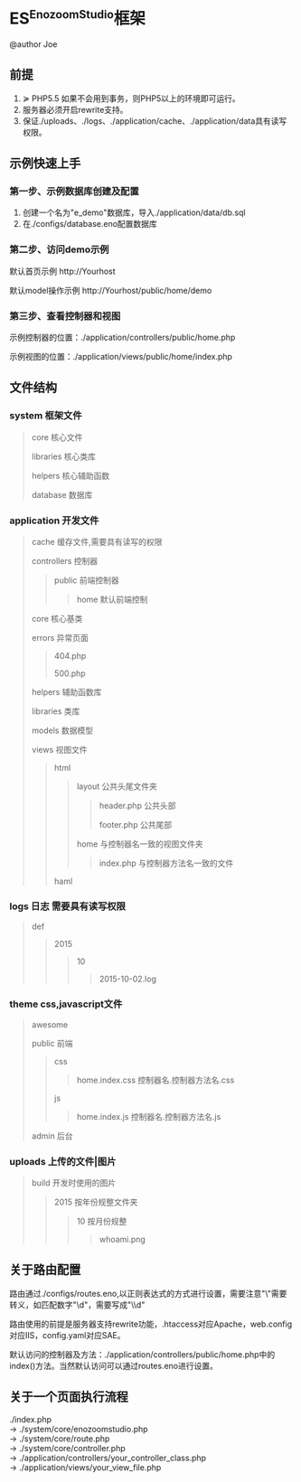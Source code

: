 <h1>ES<sup><small>EnozoomStudio</small></sup>框架</h1> 
<p>@author Joe</p>
<h2>前提</h2>
<ol>
<li>≽ PHP5.5 如果不会用到事务，则PHP5以上的环境即可运行。  </li>
<li>服务器必须开启rewrite支持。</li>
<li>保证./uploads、./logs、./application/cache、./application/data具有读写权限。</li>
</ol>

<h2>示例快速上手</h2>
<h3>第一步、示例数据库创建及配置</h3>
<ol>
<li>创建一个名为"e_demo"数据库，导入./application/data/db.sql</li>
<li>在./configs/database.eno配置数据库</li>
</ol>  

<h3>第二步、访问demo示例</h3>
<p>默认首页示例 http://Yourhost</p>
<p>默认model操作示例 http://Yourhost/public/home/demo</p>

<h3>第三步、查看控制器和视图</h3>
<p>示例控制器的位置：./application/controllers/public/home.php</p>
<p>示例视图的位置：./application/views/public/home/index.php</p>

<h2>文件结构</h2>  
<h3>system 框架文件</h3>  
<blockquote>
<p>core 核心文件</p>  
<p>libraries 核心类库</p>  
<p>helpers 核心辅助函数</p>
<p>database 数据库
</blockquote>

<h3>application 开发文件</h3>  
<blockquote>
  <p>cache 缓存文件,需要具有读写的权限</p>
  <p>controllers 控制器
  <blockquote>
    <p>public 前端控制器
    <blockquote>home 默认前端控制</blockquote>
    </p>
  </blockquote></p>
<p>core 核心基类</p>
<p>errors 异常页面  
  <blockquote>
    <p>404.php</p>  
    <p>500.php</p>
  </blockquote> 
</p>
<p>helpers 辅助函数库</p>
<p>libraries 类库</p>
<p>models 数据模型</p>
<p>views 视图文件
  <blockquote>
    <p>html   
      <blockquote> 
      <p>layout 公共头尾文件夹  
        <blockquote>
        <p>header.php 公共头部</p>  
        <p>footer.php 公共尾部</p>
        </blockquote>
      </p>
      <p>home 与控制器名一致的视图文件夹  
        <blockquote>index.php 与控制器方法名一致的文件</blockquote>
      </p>
      </blockquote>
    </p>
    <p>haml</p>
  </blockquote>
</p>
</blockquote>

<h3>logs 日志 需要具有读写权限</h3>
<blockquote>
<p>def
  <blockquote>
  <p>2015  
    <blockquote>
      <p>10
        <blockquote>2015-10-02.log</blockquote>
      </p>
    </blockquote>
  </p>
  </blockquote>
</p>
</blockquote>

<h3>theme css,javascript文件</h3>
<blockquote>
  <p>awesome</p>

  <p>public 前端
  <blockquote>
    <p>css 
      <blockquote>home.index.css 控制器名.控制器方法名.css</blockquote>
    </p>
    <p>js
      <blockquote>home.index.js 控制器名.控制器方法名.js</blockquote>
    </p>
  </blockquote>
</p>
  <p>admin 后台</p> 

</blockquote>

<h3>uploads 上传的文件|图片</h3>
<blockquote>
<p>build 开发时使用的图片  
  <blockquote>
    <p>2015 按年份规整文件夹
      <blockquote>
        <p>10 按月份规整
          <blockquote>whoami.png</blockquote>
        </p>
      </blockquote>
    </p>
  </blockquote>
</p>
</blockquote>

<h2>关于路由配置</h2>
<p>路由通过./configs/routes.eno,以正则表达式的方式进行设置，需要注意"\"需要转义，如匹配数字"\d"，需要写成"\\d"</p>
<p>路由使用的前提是服务器支持rewrite功能，.htaccess对应Apache，web.config对应IIS，config.yaml对应SAE。</p>
<p>默认访问的控制器及方法：./application/controllers/public/home.php中的index()方法。当然默认访问可以通过routes.eno进行设置。</p>

<h2>关于一个页面执行流程</h2>
<p>./index.php <br>→ ./system/core/enozoomstudio.php <br>→ ./system/core/route.php <br>→ ./system/core/controller.php 
  <br>→ ./application/controllers/your_controller_class.php <br>→ ./application/views/your_view_file.php</p>